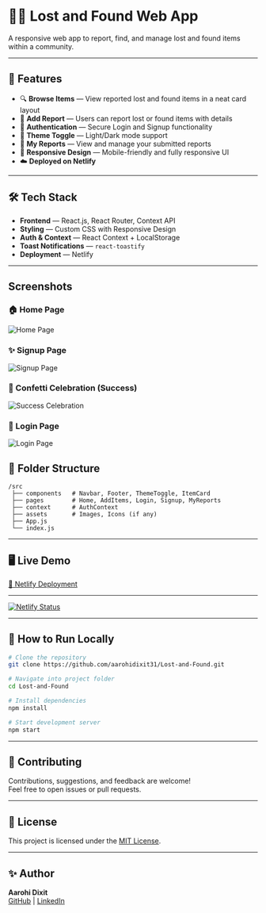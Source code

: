 # 🕵️‍♂️ Lost and Found Web App

A responsive web app to report, find, and manage lost and found items within a community.

---

## 🚀 Features
- 🔍 **Browse Items** — View reported lost and found items in a neat card layout
- 📝 **Add Report** — Users can report lost or found items with details
- 👤 **Authentication** — Secure Login and Signup functionality
- 🌙 **Theme Toggle** — Light/Dark mode support
- 📑 **My Reports** — View and manage your submitted reports
- 📱 **Responsive Design** — Mobile-friendly and fully responsive UI
- ☁️ **Deployed on Netlify**

---

## 🛠️ Tech Stack
- **Frontend** — React.js, React Router, Context API
- **Styling** — Custom CSS with Responsive Design
- **Auth & Context** — React Context + LocalStorage
- **Toast Notifications** — `react-toastify`
- **Deployment** — Netlify

---

## Screenshots

### 🏠 Home Page
![Home Page](./assets/ss1.png)

### ✨ Signup Page
![Signup Page](./assets/ss2.png)

### 🎉 Confetti Celebration (Success)
![Success Celebration](./assets/ss3.png)

### 🔐 Login Page
![Login Page](./assets/ss.png)


## 📂 Folder Structure
```
/src
 ├── components   # Navbar, Footer, ThemeToggle, ItemCard
 ├── pages        # Home, AddItems, Login, Signup, MyReports
 ├── context      # AuthContext
 ├── assets       # Images, Icons (if any)
 ├── App.js
 └── index.js
```

---

## 🖥️ Live Demo
[🔗 Netlify Deployment](https://back2youu.netlify.app/)

---

[![Netlify Status](https://api.netlify.com/api/v1/badges/1a525241-f920-4f4c-91f9-915573a6c76e/deploy-status)](https://app.netlify.com/projects/back2youu/deploys)

---
## 📝 How to Run Locally
```bash
# Clone the repository
git clone https://github.com/aarohidixit31/Lost-and-Found.git

# Navigate into project folder
cd Lost-and-Found

# Install dependencies
npm install

# Start development server
npm start
```

---

## 🤝 Contributing
Contributions, suggestions, and feedback are welcome!  
Feel free to open issues or pull requests.

---

## 📜 License
This project is licensed under the [MIT License](LICENSE).

---

## ✨ Author
**Aarohi Dixit**  
[GitHub](https://github.com/aarohidixit31) | [LinkedIn](https://linkedin.com/in/aarohidixit)

